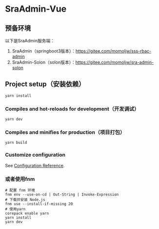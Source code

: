 # SraAdmin-Vue

## 预备环境
以下是SraAdmin服务端：
1. SraAdmin（springboot3版本）：https://gitee.com/momoljw/sss-rbac-admin
2. SraAdmin-Solon（solon版本）：https://gitee.com/momoljw/sra-admin-solon

## Project setup（安装依赖）
```
yarn install
```

### Compiles and hot-reloads for development（开发调试）
```
yarn dev
```

### Compiles and minifies for production（项目打包）
```
yarn build
```

### Customize configuration
See [Configuration Reference](https://vitejs.cn/vite3-cn/config/).

### 或者使用fnm
```shell
# 配置 fnm 环境
fnm env --use-on-cd | Out-String | Invoke-Expression
# 下载并安装 Node.js
fnm use --install-if-missing 20
# 使用yarn
corepack enable yarn
yarn install
yarn dev
```

